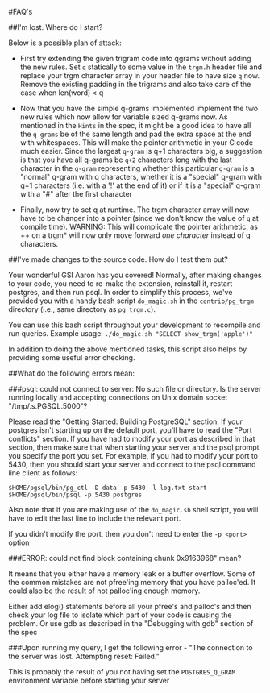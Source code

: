 #FAQ's

##I'm lost. Where do I start?

Below is a possible plan of attack:

* First try extending the given trigram code into qgrams without adding the new rules. Set `q` statically to some value in the `trgm.h` header file and replace your trgm character array in your header file to have size `q` now. Remove the existing padding in the trigrams and also take care of the case when len(word) < q

* Now that you have the simple q-grams implemented implement the two new rules which now allow for variable sized q-grams now. As mentioned in the `Hints` in the spec, it might be a good idea to have all the `q-grams` be of the same length and pad the extra space at the end with whitespaces. This will make the pointer arithmetic in your C code much easier. Since the largest `q-gram` is q+1 characters big, a suggestion is that you have all q-grams be `q+2` characters long with the last character in the `q-gram` representing whether this particular `g-gram` is a "normal" q-gram with q characters, whether it is a "special" q-gram with q+1 characters (i.e. with a '!' at the end of it) or if it is a "special" q-gram with a "#" after the first character

* Finally, now try to set q at runtime. The trgm character array will now have to be changer into a pointer (since we don't know the value of `q` at compile time). WARNING: This will complicate the pointer arithmetic, as ++ on a trgm* will now only move forward *one character* instead of q characters.

##I've made changes to the source code. How do I test them out?

Your wonderful GSI Aaron has you covered! Normally, after making changes to your code, you need to re-make the extension, reinstall it, restart postgres, and then run psql. In order to simplify this process, we've provided you with a handy bash script `do_magic.sh` in the `contrib/pg_trgm` directory (i.e., same directory as `pg_trgm.c`).

You can use this bash script throughout your development to recompile and run queries. Example usage:
`./do_magic.sh "SELECT show_trgm('apple')"`

In addition to doing the above mentioned tasks, this script also helps by providing some useful error checking.

##What do the following errors mean:

###psql: could not connect to server: No such file or directory. Is the server running locally and accepting connections on Unix domain socket "/tmp/.s.PGSQL.5000"?

Please read the "Getting Started: Building PostgreSQL" section. If your postgres isn't starting up on the default port, you'll have to read the "Port conflicts" section. If you have had to modify your port as described in that section, then make sure that when starting your server and the psql prompt you specify the port you set. For example, if you had to modify your port to 5430, then you should start your server and connect to the psql command line client as follows:
```
$HOME/pgsql/bin/pg_ctl -D data -p 5430 -l log.txt start
$HOME/pgsql/bin/psql -p 5430 postgres
```
Also note that if you are making use of the `do_magic.sh` shell script, you will have to edit the last line to include the relevant port.

If you didn't modify the port, then you don't need to enter the `-p <port>` option

###ERROR: could not find block containing chunk 0x9163968" mean?

It means that you either have a memory leak or a buffer overflow. Some of the common mistakes are not pfree'ing memory that you have palloc'ed. It could also be the result of not palloc'ing enough memory.

Either add elog() statements before all your pfree's and palloc's and then check your log file to isolate which part of your code is causing the problem. Or use gdb as described in the "Debugging with gdb" section of the spec 

###Upon running my query, I get the following error - "The connection to the server was lost. Attempting reset: Failed."

This is probably the result of you not having set the `POSTGRES_Q_GRAM` environment variable before starting your server